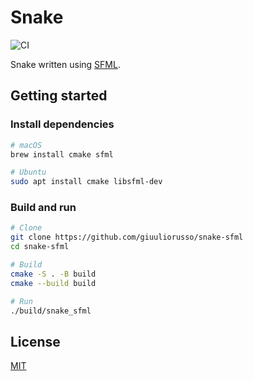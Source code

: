 # Snake

![CI](https://github.com/giuuliorusso/snake-sfml/workflows/CI/badge.svg)

Snake written using [SFML](https://github.com/SFML/SFML).

## Getting started

### Install dependencies

```bash
# macOS
brew install cmake sfml

# Ubuntu
sudo apt install cmake libsfml-dev
```

### Build and run

```bash
# Clone
git clone https://github.com/giuuliorusso/snake-sfml
cd snake-sfml

# Build
cmake -S . -B build
cmake --build build

# Run
./build/snake_sfml
```

## License

[MIT](./LICENSE)
